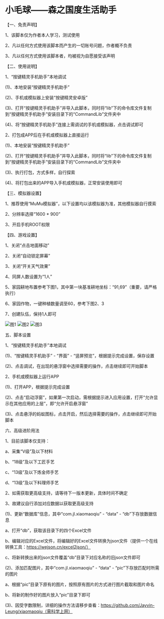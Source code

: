 # 小毛球——森之国度生活助手

【一、免责声明】

1、该脚本仅为作者本人学习，测试使用

2、凡以任何方式使用该脚本而产生的一切账号问题，作者概不负责

3、凡以任何方式使用该脚本者，均被视为自愿接受该声明


【二、使用说明】

1、“按键精灵手机助手”本地调试

(1)、本地安装“按键精灵手机助手”

(2)、手机或模拟器上安装“按键精灵安卓版”

(3)、打开“按键精灵手机助手”并导入此脚本，同时将“lib”下的命令库文件复制到“按键精灵手机助手”安装目录下的“CommandLib”文件夹中

(4)、将“按键精灵手机助手”连接上需调试的手机或模拟器，点击调试即可

2、打包成APP后在手机或模拟器上直接运行

(1)、本地安装“按键精灵手机助手”

(2)、打开“按键精灵手机助手”并导入此脚本，同时将“lib”下的命令库文件复制到“按键精灵手机助手”安装目录下的“CommandLib”文件夹中

(3)、执行打包，方式多样，自行探索

(4)、将打包出来的APP导入手机或模拟器，正常安装使用即可


【三、模拟器设置】

1、推荐使用“MuMu模拟器”，以下设置均以该模拟器为准，其他模拟器自行摸索

2、分辨率选择“1600 * 900”

3、开启手机ROOT权限


【四、游戏设置】

1、关闭“点击地面移动”

2、关闭“自动锁定屏幕”

3、关闭“开关天气效果”

4、同屏人数设置为“1人”

5、家园耕地布置参考下图1，其中第一块基准耕地坐标：“91,69”（重要，请严格执行）

6、家园作物，一键种植数量调至60，参考下图2、3

7、创建队伍，保持1人即可

![图1](https://github.com/Jayvin-Leung/xiaomaoqiu/assets/118683529/af080c06-5ff2-4990-994e-677ca1639f86)
![图2](https://github.com/Jayvin-Leung/xiaomaoqiu/assets/118683529/307bab09-7bef-4914-ab88-059a4af91401)
![图3](https://github.com/Jayvin-Leung/xiaomaoqiu/assets/118683529/1706aebb-828a-4df4-bd8f-7a1a65364f1a)


五、脚本设置

1、“按键精灵手机助手”本地调试

(1)、“按键精灵手机助手” - “界面” - “竖屏预览”，根据提示完成设置，保存设置

(2)、点击调试，在出现的悬浮窗中选择需要的操作，点击继续即可开始脚本

2、手机或模拟器上运行APP

(1)、打开APP，根据提示完成设置

(2)、点击“启动浮窗”，如果第一次启动，需根据提示进入应用设置，打开“允许显示在其他应用的上层”，即“允许开启悬浮窗”

(3)、点击悬浮的蚂蚁图标，点击开启，然后选择需要的操作，点击继续即可开始脚本


六、高级进阶用法

1、目前该脚本仅支持：
    
a、采集“Ⅴ级”及以下材料
    
b、“18级”及以下工匠手艺
    
c、“13级”及以下炼金师手艺
    
d、“13级”及以下料理师手艺

2、如需获取更高级支持，请等待下一版本更新，具体时间不确定

3、故建议自行添加对应数据以获取更高级支持

(1)、更新“数据库”信息，其中“com.jl.xiaomaoqiu” - “data” - “db”下存放数据信息
    
a、打开“db”，获取该目录下的四个Excel文件
    
b、编辑对应的Excel文件，将编辑好的Excel文件转换为json文件（提供一个在线转换工具：https://wejson.cn/excel2json/）
    
c、将新转换出来的json文件覆盖“db”目录下对应名称的旧json文件即可

(2)、添加匹配图片，其中“com.jl.xiaomaoqiu” - “data” - “pic”下存放匹配时所需的图片
    
a、根据“pic”目录下原有的图片，按照原有图片的方式进行图片截取和图片命名
    
b、将新的制作好的图片放入“pic”目录下即可

(3)、因受字数限制，详细的操作方法请移步查看：https://github.com/Jayvin-Leung/xiaomaoqiu（需科学上网）
